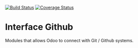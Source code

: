 [![Build Status](https://travis-ci.org/OCA/interface-github.svg?branch=11.0)](https://travis-ci.org/OCA/interface-github)
[![Coverage Status](https://coveralls.io/repos/OCA/interface-github/badge.png?branch=11.0)](https://coveralls.io/r/OCA/interface-github?branch=11.0)

Interface Github
================

Modules that allows Odoo to connect with Git / Github systems.
